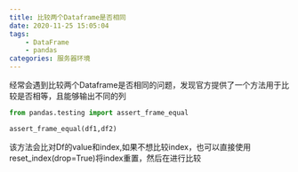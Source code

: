 ```yaml
---
title: 比较两个Dataframe是否相同
date: 2020-11-25 15:05:04
tags:
    - DataFrame
    - pandas
categories: 服务器环境
---
```


经常会遇到比较两个Dataframe是否相同的问题，发现官方提供了一个方法用于比较是否相等，且能够输出不同的列

```python
from pandas.testing import assert_frame_equal

assert_frame_equal(df1,df2)
```

该方法会比对Df的value和index,如果不想比较index，也可以直接使用reset_index(drop=True)将index重置，然后在进行比较